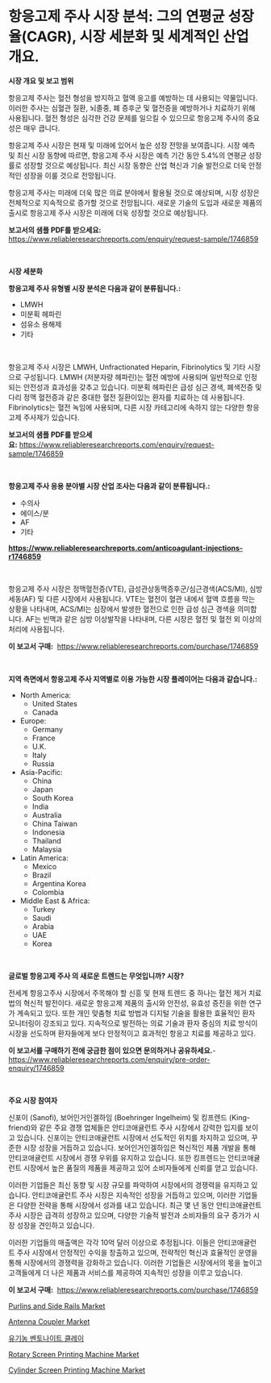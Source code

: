 <p><h1>항응고제 주사 시장 분석: 그의 연평균 성장율(CAGR), 시장 세분화 및 세계적인 산업 개요.</h1></p><p><strong>시장 개요 및 보고 범위</strong></p>
<p><p>항응고제 주사는 혈전 형성을 방지하고 혈액 응고를 예방하는 데 사용되는 약물입니다. 이러한 주사는 심혈관 질환, 뇌졸중, 폐 증후군 및 혈전증을 예방하거나 치료하기 위해 사용됩니다. 혈전 형성은 심각한 건강 문제를 일으킬 수 있으므로 항응고제 주사의 중요성은 매우 큽니다.</p><p>항응고제 주사 시장은 현재 및 미래에 있어서 높은 성장 전망을 보여줍니다. 시장 예측 및 최신 시장 동향에 따르면, 항응고제 주사 시장은 예측 기간 동안 5.4%의 연평균 성장률로 성장할 것으로 예상됩니다. 최신 시장 동향은 산업 혁신과 기술 발전으로 더욱 안정적인 성장을 이룰 것으로 전망됩니다.</p><p>항응고제 주사는 미래에 더욱 많은 의료 분야에서 활용될 것으로 예상되며, 시장 성장은 전체적으로 지속적으로 증가할 것으로 전망됩니다. 새로운 기술의 도입과 새로운 제품의 출시로 항응고제 주사 시장은 미래에 더욱 성장할 것으로 예상됩니다.</p></p>
<p><strong>보고서의 샘플 PDF를 받으세요:</strong> <a href="https://www.reliableresearchreports.com/enquiry/request-sample/1746859">https://www.reliableresearchreports.com/enquiry/request-sample/1746859</a></p>
<p>&nbsp;</p>
<p><strong>시장 세분화</strong></p>
<p><strong>항응고제 주사 유형별 시장 분석은 다음과 같이 분류됩니다.:</strong></p>
<p><ul><li>LMWH</li><li>미분획 헤파린</li><li>섬유소 용해제</li><li>기타</li></ul></p>
<p>&nbsp;</p>
<p><p>항응고제 주사 시장은 LMWH, Unfractionated Heparin, Fibrinolytics 및 기타 시장으로 구성됩니다. LMWH (저분자량 헤파린)는 혈전 예방에 사용되며 일반적으로 인정되는 안전성과 효과성을 갖추고 있습니다. 미분획 헤파린은 급성 심근 경색, 폐색전증 및 다리 정맥 혈전증과 같은 중대한 혈전 질환이있는 환자를 치료하는 데 사용됩니다. Fibrinolytics는 혈전 녹임에 사용되며, 다른 시장 카테고리에 속하지 않는 다양한 항응고제 주사제가 있습니다.</p></p>
<p><strong>보고서의 샘플 PDF를 받으세요:</strong>&nbsp;<a href="https://www.reliableresearchreports.com/enquiry/request-sample/1746859">https://www.reliableresearchreports.com/enquiry/request-sample/1746859</a></p>
<p>&nbsp;</p>
<p><strong> 항응고제 주사 응용 분야별 시장 산업 조사는 다음과 같이 분류됩니다.:</strong></p>
<p><ul><li>수의사</li><li>에이스/분</li><li>AF</li><li>기타</li></ul></p>
<p><strong><a href="https://www.reliableresearchreports.com/anticoagulant-injections-r1746859">https://www.reliableresearchreports.com/anticoagulant-injections-r1746859</a></strong></p>
<p>&nbsp;</p>
<p><p>항응고제 주사 시장은 정맥혈전증(VTE), 급성관상동맥증후군/심근경색(ACS/MI), 심방세동(AF) 및 다른 시장에서 사용됩니다. VTE는 혈전이 혈관 내에서 혈액 흐름을 막는 상황을 나타내며, ACS/MI는 심장에서 발생한 혈전으로 인한 급성 심근 경색을 의미합니다. AF는 빈맥과 같은 심방 이상발작을 나타내며, 다른 시장은 혈전 및 혈전 외 이상의 처리에 사용됩니다.</p></p>
<p><strong>이 보고서 구매:</strong>&nbsp; <a href="https://www.reliableresearchreports.com/purchase/1746859">https://www.reliableresearchreports.com/purchase/1746859</a></p>
<p>&nbsp;</p>
<p><strong>지역 측면에서 항응고제 주사 지역별로 이용 가능한 시장 플레이어는 다음과 같습니다.:</strong></p>
<p><ul>
    <li>
        North America:
        <ul>
            <li>United States</li>
            <li>Canada</li>
        </ul>
    </li>
    <li>
        Europe:
        <ul>
            <li>Germany</li>
            <li>France</li>
            <li>U.K.</li>
            <li>Italy</li>
            <li>Russia</li>
        </ul>
    </li>
    <li>
        Asia-Pacific:
        <ul>
            <li>China</li>
            <li>Japan</li>
            <li>South Korea</li>
            <li>India</li>
            <li>Australia</li>
            <li>China Taiwan</li>
            <li>Indonesia</li>
            <li>Thailand</li>
            <li>Malaysia</li>
        </ul>
    </li>
    <li>
        Latin America:
        <ul>
            <li>Mexico</li>
            <li>Brazil</li>
            <li>Argentina Korea</li>
            <li>Colombia</li>
        </ul>
    </li>
    <li>
        Middle East & Africa:
        <ul>
            <li>Turkey</li>
            <li>Saudi</li>
            <li>Arabia</li>
            <li>UAE</li>
            <li>Korea</li>
        </ul>
    </li>
    </ul></p>
<p>&nbsp;</p>
<p><strong>글로벌 항응고제 주사 의 새로운 트렌드는 무엇입니까? 시장?</strong></p>
<p><p>전세계 항응고주사 시장에서 주목해야 할 신흥 및 현재 트렌드 중 하나는 혈전 제거 치료법의 혁신적 발전이다. 새로운 항응고제 제품의 출시와 안전성, 유효성 증진을 위한 연구가 계속되고 있다. 또한 개인 맞춤형 치료 방법과 디지털 기술을 활용한 효율적인 환자 모니터링이 강조되고 있다. 지속적으로 발전하는 의료 기술과 환자 중심의 치료 방식이 시장을 선도하며 환자들에게 보다 안정적이고 효과적인 항응고 치료를 제공하고 있다.</p></p>
<p><strong>이 보고서를 구매하기 전에 궁금한 점이 있으면 문의하거나 공유하세요.</strong>- <a href="https://www.reliableresearchreports.com/enquiry/pre-order-enquiry/1746859">https://www.reliableresearchreports.com/enquiry/pre-order-enquiry/1746859</a></p>
<p>&nbsp;</p>
<p><strong>주요 시장 참여자</strong></p>
<p><p>신포이 (Sanofi), 보어인거인겔하임 (Boehringer Ingelheim) 및 킹프렌드 (King-friend)와 같은 주요 경쟁 업체들은 안티코애귤런트 주사 시장에서 강력한 입지를 보이고 있습니다. 신포이는 안티코애귤런트 시장에서 선도적인 위치를 차지하고 있으며, 꾸준한 시장 성장을 거듭하고 있습니다. 보어인거인겔하임은 혁신적인 제품 개발을 통해 안티코애귤런트 시장에서 경쟁 우위를 유지하고 있습니다. 또한 킹프렌드는 안티코애귤런트 시장에서 높은 품질의 제품을 제공하고 있어 소비자들에게 신뢰를 얻고 있습니다.</p><p>이러한 기업들은 최신 동향 및 시장 규모를 파악하여 시장에서의 경쟁력을 유지하고 있습니다. 안티코애귤런트 주사 시장은 지속적인 성장을 거듭하고 있으며, 이러한 기업들은 다양한 전략을 통해 시장에서 성과를 내고 있습니다. 최근 몇 년 동안 안티코애귤런트 주사 시장은 급격히 성장하고 있으며, 다양한 기술적 발전과 소비자들의 요구 증가가 시장 성장을 견인하고 있습니다.</p><p>이러한 기업들의 매출액은 각각 10억 달러 이상으로 추정됩니다. 이들은 안티코애귤런트 주사 시장에서 안정적인 수익을 창출하고 있으며, 전략적인 혁신과 효율적인 운영을 통해 시장에서의 경쟁력을 강화하고 있습니다. 이러한 기업들은 시장에서의 몫을 높이고 고객들에게 더 나은 제품과 서비스를 제공하여 지속적인 성장을 이루고 있습니다.</p></p>
<p><strong>이 보고서 구매:</strong>&nbsp;&nbsp;<a href="https://www.reliableresearchreports.com/purchase/1746859">https://www.reliableresearchreports.com/purchase/1746859</a></p>
<p><p><a href="https://www.linkedin.com/pulse/purlins-side-rails-market-research-report-reveals-latest-trends-zmygf?trackingId=2Q8FJ4WJEhAh8yYxr3nK2g%3D%3D">Purlins and Side Rails Market</a></p><p><a href="https://confirmed-shield-e13.notion.site/Analyzing-Antenna-Coupler-Market-Global-Industry-Perspective-and-Forecast-2024-to-2031-18407ec9d5b045298b224242357dce31">Antenna Coupler Market</a></p><p><a href="https://github.com/fredrickeglers/Market-Research-Report-List-1/blob/main/514090524960.md">유기농 벤토나이트 클레이</a></p><p><a href="https://github.com/derrinmiltonellis35gcl/Market-Research-Report-List-2/blob/main/rotary-screen-printing-machine-market.md">Rotary Screen Printing Machine Market</a></p><p><a href="https://github.com/Chiragrp22/Market-Research-Report-List-4/blob/main/cylinder-screen-printing-machine-market.md">Cylinder Screen Printing Machine Market</a></p></p>